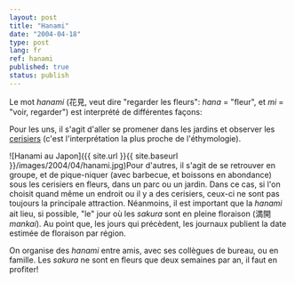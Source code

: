 ```yaml
---
layout: post
title: "Hanami"
date: "2004-04-18"
type: post
lang: fr
ref: hanami
published: true
status: publish
---
```




Le mot _hanami_ (花見, veut dire "regarder les fleurs": _hana_ = "fleur", et _mi_ = "voir, regarder") est interprété de différentes façons:

Pour les uns, il s'agit d'aller se promener dans les jardins et observer les [cerisiers](http://www.japonophile.com/article_sakura_fr.html) (c'est l'interprétation la plus proche de l'éthymologie).

![Hanami au Japon]({{ site.url }}{{ site.baseurl }}/images/2004/04/hanami.jpg)Pour d'autres, il s'agit de se retrouver en groupe, et de pique-niquer (avec barbecue, et boissons en abondance) sous les cerisiers en fleurs, dans un parc ou un jardin. Dans ce cas, si l'on choisit quand même un endroit ou il y a des cerisiers, ceux-ci ne sont pas toujours la principale attraction. Néanmoins, il est important que la _hanami_ ait lieu, si possible, "le" jour où les _sakura_ sont en pleine floraison (満開 _mankai_). Au point que, les jours qui précèdent, les journaux publient la date estimée de floraison par région.

On organise des _hanami_ entre amis, avec ses collègues de bureau, ou en famille. Les _sakura_ ne sont en fleurs que deux semaines par an, il faut en profiter!



